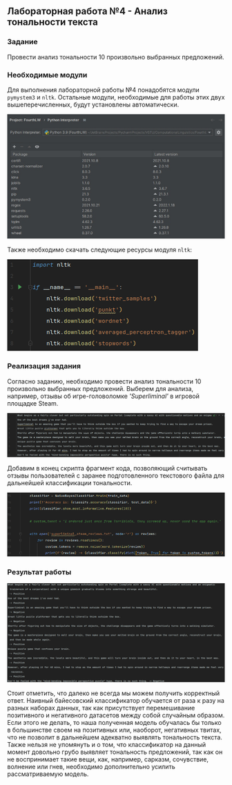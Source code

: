 ## Лабораторная работа №4 - Анализ тональности текста
### Задание
Провести анализ тональности 10 произвольно выбранных предложений.

### Необходимые модули
Для выполнения лабораторной работы №4 понадобятся модули `pymystem3` и `nltk`. Остальные модули, необходимые для 
работы этих двух вышеперечисленных, будут установлены автоматически.

![Необходимые модули для выполнения лабораторной работы №4](../Images/FourthLW/RequiredModules.jpg "Необходимые модули")

Также необходимо скачать следующие ресурсы модуля `nltk`:

![Необходимые ресурсы для выполнения лабораторной работы №4](../Images/FourthLW/NltkDownloads.png "Необходимые ресурсы")

### Реализация задания
Согласно заданию, необходимо провести анализ тональности 10 произвольно выбранных предложений. Выберем для анализа, 
например, отзывы об игре-головоломке _'Superliminal'_ в игровой площадке Steam.

![Отзывы об игре 'Superliminal' на игровой площадке Steam](../Images/FourthLW/SuperliminalSteamReviews.png "Отзывы об игре 'Superliminal'")

Добавим в конец скрипта фрагмент кода, позволяющий считывать отзывы пользователей с заранее подготовленного текстового
файла для дальнейшей классификации тональности.

![Фрагмент кода для классификации отзывов на тональность](../Images/FourthLW/CodeFragment.png "Фрагмент кода")

### Результат работы
![Результат выполнения лабораторной работы №4](../Images/FourthLW/Result.png "Результат работы")

Стоит отметить, что далеко не всегда мы можем получить корректный ответ. 
Наивный байесовский классификатор обучается от раза к разу на разных наборах данных, так как присутствует перемешивание
позитивного и негативного датасетов между собой случайным образом. Если этого не делать, то наша полученная модель 
обучалась бы только в большинстве своем на позитивных или, наоборот, негативных твитах, что не позволит в дальнейшем
адекватно выявлять тональность текста. Также нельзя не упомянуть и о том, что классификатор на данный момент довольно
грубо выявляет тональность предложений, так как он не воспринимает такие вещи, как, например, сарказм, сочувствие,
волнение или гнев, необходимо дополнительно усилить рассматриваемую модель. 
